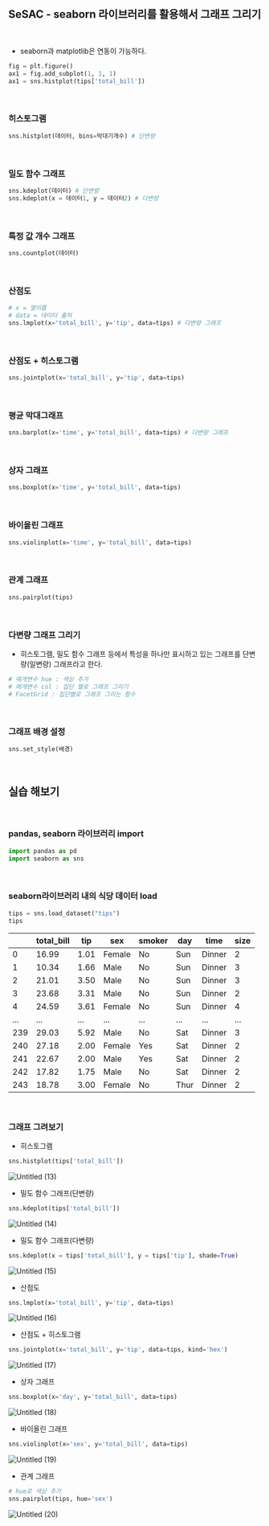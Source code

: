 ## SeSAC - seaborn 라이브러리를 활용해서 그래프 그리기

<br>

- seaborn과 matplotlib은 연동이 가능하다.

```python
fig = plt.figure()
ax1 = fig.add_subplot(1, 1, 1)
ax1 = sns.histplot(tips['total_bill'])
```

<br>

### 히스토그램

```python
sns.histplot(데이터, bins=막대기개수) # 단변량
```

<br>

### 밀도 함수 그래프

```python
sns.kdeplot(데이터) # 단변량
sns.kdeplot(x = 데이터1, y = 데이터2) # 다변량
```

<br>

### 특정 값 개수 그래프

```python
sns.countplot(데이터)
```

<br>

### 산점도

```python
# x = 열이름 
# data = 데이터 출처
sns.lmplot(x='total_bill', y='tip', data=tips) # 다변량 그래프
```

<br>

### 산점도 + 히스토그램

```python
sns.jointplot(x='total_bill', y='tip', data=tips)
```

<br>

### 평균 막대그래프

```python
sns.barplot(x='time', y='total_bill', data=tips) # 다변량 그래프
```

<br>

### 상자 그래프

```python
sns.boxplot(x='time', y='total_bill', data=tips)
```

<br>

### 바이올린 그래프

```python
sns.violinplot(x='time', y='total_bill', data=tips)
```

<br>

### 관계 그래프

```python
sns.pairplot(tips)
```

<br>

### 다변량 그래프 그리기

- 히스토그램, 밀도 함수 그래프 등에서 특성을 하나만 표시하고 있는 그래프를 단변량(일변량) 그래프라고 한다.

```python
# 매개변수 hue : 색상 추가
# 매개변수 col : 집단 별로 그래프 그리기
# FacetGrid : 집단별로 그래프 그리는 함수
```

<br>

### 그래프 배경 설정

```python
sns.set_style(배경)
```

<br>

## 실습 해보기

<br>

### pandas, seaborn 라이브러리 import

```python
import pandas as pd
import seaborn as sns
```

<br>

### seaborn라이브러리 내의 식당 데이터 load

```python
tips = sns.load_dataset("tips")
tips
```

|  | total_bill | tip | sex | smoker | day | time | size |
| --- | --- | --- | --- | --- | --- | --- | --- |
| 0 | 16.99 | 1.01 | Female | No | Sun | Dinner | 2 |
| 1 | 10.34 | 1.66 | Male | No | Sun | Dinner | 3 |
| 2 | 21.01 | 3.50 | Male | No | Sun | Dinner | 3 |
| 3 | 23.68 | 3.31 | Male | No | Sun | Dinner | 2 |
| 4 | 24.59 | 3.61 | Female | No | Sun | Dinner | 4 |
| ... | ... | ... | ... | ... | ... | ... | ... |
| 239 | 29.03 | 5.92 | Male | No | Sat | Dinner | 3 |
| 240 | 27.18 | 2.00 | Female | Yes | Sat | Dinner | 2 |
| 241 | 22.67 | 2.00 | Male | Yes | Sat | Dinner | 2 |
| 242 | 17.82 | 1.75 | Male | No | Sat | Dinner | 2 |
| 243 | 18.78 | 3.00 | Female | No | Thur | Dinner | 2 |

<br>

### 그래프 그려보기

- 히스토그램

```python
sns.histplot(tips['total_bill'])
```

![Untitled (13)](https://github.com/kimbap918/TIL/assets/75712723/37b2c59e-4624-45a8-ac0a-797c44c1d6ba)

- 밀도 함수 그래프(단변량)

```python
sns.kdeplot(tips['total_bill'])
```

![Untitled (14)](https://github.com/kimbap918/TIL/assets/75712723/fbd0adcf-824d-458f-b9d9-940f3c11d299)

- 밀도 함수 그래프(다변량)

```python
sns.kdeplot(x = tips['total_bill'], y = tips['tip'], shade=True)
```

![Untitled (15)](https://github.com/kimbap918/TIL/assets/75712723/a2f0f9b7-bec3-4420-939a-3d8df659c9e6)

- 산점도

```python
sns.lmplot(x='total_bill', y='tip', data=tips)
```

![Untitled (16)](https://github.com/kimbap918/TIL/assets/75712723/66dcc7e5-8d84-4413-b55c-d57bae7e978e)

- 산점도 + 히스토그램

```python
sns.jointplot(x='total_bill', y='tip', data=tips, kind='hex')
```

![Untitled (17)](https://github.com/kimbap918/TIL/assets/75712723/2d44519d-884c-45cf-8087-d10e4b6d0fc5)

- 상자 그래프

```python
sns.boxplot(x='day', y='total_bill', data=tips)
```

![Untitled (18)](https://github.com/kimbap918/TIL/assets/75712723/0dba5c90-705e-4e00-b915-59412cb93658)

- 바이올린 그래프

```python
sns.violinplot(x='sex', y='total_bill', data=tips)
```

![Untitled (19)](https://github.com/kimbap918/TIL/assets/75712723/bb3fd177-9850-4159-89db-d6801d8c0ec1)

- 관계 그래프

```python
# hue로 색상 추가
sns.pairplot(tips, hue='sex')
```

![Untitled (20)](https://github.com/kimbap918/TIL/assets/75712723/cb368498-18ea-4e24-8b40-7a42cebd2313)
